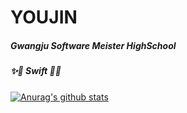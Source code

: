 
# YOUJIN

##### Gwangju Software Meister HighSchool

##### ✨💖 Swift 💖✨

[![Anurag's github stats](https://github-readme-stats.vercel.app/api?username=Y00ujin)](https://github.com/anuraghazra/github-readme-stats)
